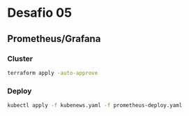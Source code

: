 # Desafio 05

## Prometheus/Grafana

### Cluster

```bash
terraform apply -auto-approve
```

### Deploy

```bash
kubectl apply -f kubenews.yaml -f prometheus-deploy.yaml
```
